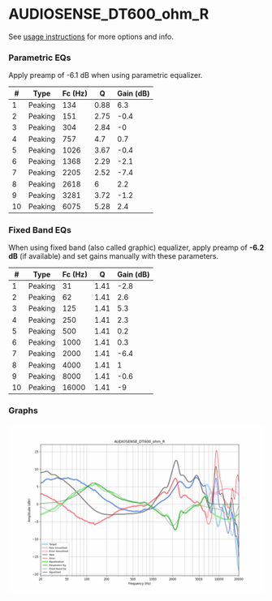 # AUDIOSENSE_DT600_ohm_R
See [usage instructions](https://github.com/jaakkopasanen/AutoEq#usage) for more options and info.

### Parametric EQs
Apply preamp of -6.1 dB when using parametric equalizer.

|   # | Type    |   Fc (Hz) |    Q |   Gain (dB) |
|-----|---------|-----------|------|-------------|
|   1 | Peaking |       134 | 0.88 |         6.3 |
|   2 | Peaking |       151 | 2.75 |        -0.4 |
|   3 | Peaking |       304 | 2.84 |        -0   |
|   4 | Peaking |       757 | 4.7  |         0.7 |
|   5 | Peaking |      1026 | 3.67 |        -0.4 |
|   6 | Peaking |      1368 | 2.29 |        -2.1 |
|   7 | Peaking |      2205 | 2.52 |        -7.4 |
|   8 | Peaking |      2618 | 6    |         2.2 |
|   9 | Peaking |      3281 | 3.72 |        -1.2 |
|  10 | Peaking |      6075 | 5.28 |         2.4 |

### Fixed Band EQs
When using fixed band (also called graphic) equalizer, apply preamp of **-6.2 dB** (if available) and set gains manually with these parameters.

|   # | Type    |   Fc (Hz) |    Q |   Gain (dB) |
|-----|---------|-----------|------|-------------|
|   1 | Peaking |        31 | 1.41 |        -2.8 |
|   2 | Peaking |        62 | 1.41 |         2.6 |
|   3 | Peaking |       125 | 1.41 |         5.3 |
|   4 | Peaking |       250 | 1.41 |         2.3 |
|   5 | Peaking |       500 | 1.41 |         0.2 |
|   6 | Peaking |      1000 | 1.41 |         0.3 |
|   7 | Peaking |      2000 | 1.41 |        -6.4 |
|   8 | Peaking |      4000 | 1.41 |         1   |
|   9 | Peaking |      8000 | 1.41 |        -0.6 |
|  10 | Peaking |     16000 | 1.41 |        -9   |

### Graphs
![](./AUDIOSENSE_DT600_ohm_R.png)
